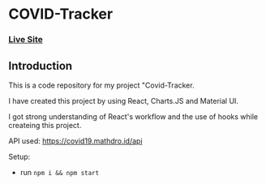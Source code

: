 # COVID-Tracker

### [Live Site](https://reactjs-covid-tracker.netlify.app//)


## Introduction
This is a code repository for my project "Covid-Tracker. 

I have created this project by using React, Charts.JS and Material UI.

I got strong understanding of React's workflow and the use of hooks while createing this project.

API used: https://covid19.mathdro.id/api

Setup:
- run ```npm i && npm start```
